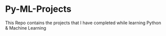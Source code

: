 # Py-ML-Projects
This Repo contains the projects that I have completed while learning Python &amp; Machine Learning
